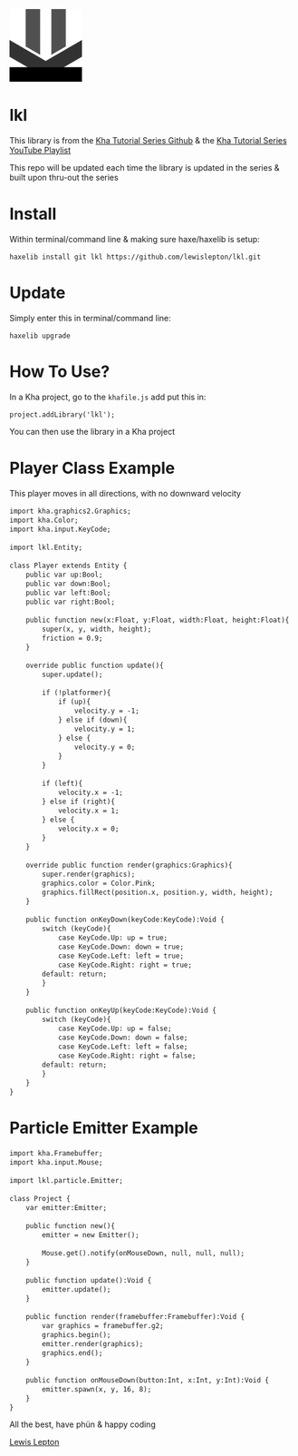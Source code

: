 ![lkl-logo](image/lkl-logo.png)
# lkl

This library is from the [Kha Tutorial Series Github](https://github.com/lewislepton/kha-tutorial-series) & the [Kha Tutorial Series YouTube Playlist](https://www.youtube.com/playlist?list=PL4neAtv21WOmmR5mKb7TQvEQHpMh1h0po)

This repo will be updated each time the library is updated in the series & built upon thru-out the series

# Install
Within terminal/command line & making sure haxe/haxelib is setup:

	haxelib install git lkl https://github.com/lewislepton/lkl.git

# Update
Simply enter this in terminal/command line:

	haxelib upgrade

# How To Use?
In a Kha project, go to the `khafile.js` add put this in:

	project.addLibrary('lkl');

You can then use the library in a Kha project

# Player Class Example
This player moves in all directions, with no downward velocity

	import kha.graphics2.Graphics;
	import kha.Color;
	import kha.input.KeyCode;

	import lkl.Entity;

	class Player extends Entity {
		public var up:Bool;
		public var down:Bool;
		public var left:Bool;
		public var right:Bool;

		public function new(x:Float, y:Float, width:Float, height:Float){
			super(x, y, width, height);
			friction = 0.9;
		}

		override public function update(){
			super.update();

			if (!platformer){
				if (up){
					velocity.y = -1;
				} else if (down){
					velocity.y = 1;
				} else {
					velocity.y = 0;
				}
			}

			if (left){
				velocity.x = -1;
			} else if (right){
				velocity.x = 1;
			} else {
				velocity.x = 0;
			}
		}

		override public function render(graphics:Graphics){
			super.render(graphics);
			graphics.color = Color.Pink;
			graphics.fillRect(position.x, position.y, width, height);
		}

		public function onKeyDown(keyCode:KeyCode):Void {
			switch (keyCode){
				case KeyCode.Up: up = true;
				case KeyCode.Down: down = true;
				case KeyCode.Left: left = true;
				case KeyCode.Right: right = true;
			default: return;
			}
		}

		public function onKeyUp(keyCode:KeyCode):Void {
			switch (keyCode){
				case KeyCode.Up: up = false;
				case KeyCode.Down: down = false;
				case KeyCode.Left: left = false;
				case KeyCode.Right: right = false;
			default: return;
			}
		}
	}

# Particle Emitter Example

	import kha.Framebuffer;
	import kha.input.Mouse;

	import lkl.particle.Emitter;

	class Project {
		var emitter:Emitter;

		public function new(){
			emitter = new Emitter();

			Mouse.get().notify(onMouseDown, null, null, null);
		}

		public function update():Void {
			emitter.update();
		}

		public function render(framebuffer:Framebuffer):Void {
			var graphics = framebuffer.g2;
			graphics.begin();
			emitter.render(graphics);
			graphics.end();
		}

		public function onMouseDown(button:Int, x:Int, y:Int):Void {
			emitter.spawn(x, y, 16, 8);
		}
	}

All the best, have phün & happy coding

[Lewis Lepton](https://lewislepton.com)